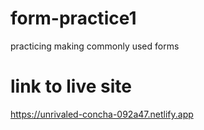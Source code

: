 # form-practice1
practicing making commonly used forms

# link to live site
https://unrivaled-concha-092a47.netlify.app

